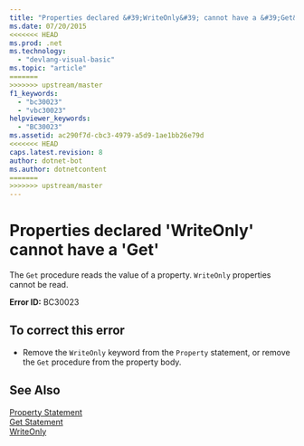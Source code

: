 ```yaml
---
title: "Properties declared &#39;WriteOnly&#39; cannot have a &#39;Get&#39;"
ms.date: 07/20/2015
<<<<<<< HEAD
ms.prod: .net
ms.technology: 
  - "devlang-visual-basic"
ms.topic: "article"
=======
>>>>>>> upstream/master
f1_keywords: 
  - "bc30023"
  - "vbc30023"
helpviewer_keywords: 
  - "BC30023"
ms.assetid: ac290f7d-cbc3-4979-a5d9-1ae1bb26e79d
<<<<<<< HEAD
caps.latest.revision: 8
author: dotnet-bot
ms.author: dotnetcontent
=======
>>>>>>> upstream/master
---
```

# Properties declared &#39;WriteOnly&#39; cannot have a &#39;Get&#39;
The `Get` procedure reads the value of a property. `WriteOnly` properties cannot be read.  
  
 **Error ID:** BC30023  
  
## To correct this error  
  
-   Remove the `WriteOnly` keyword from the `Property` statement, or remove the `Get` procedure from the property body.  
  
## See Also  
 [Property Statement](../../visual-basic/language-reference/statements/property-statement.md)  
 [Get Statement](../../visual-basic/language-reference/statements/get-statement.md)  
 [WriteOnly](../../visual-basic/language-reference/modifiers/writeonly.md)
